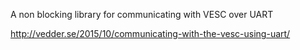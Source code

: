A non blocking library for communicating with VESC over UART

http://vedder.se/2015/10/communicating-with-the-vesc-using-uart/
